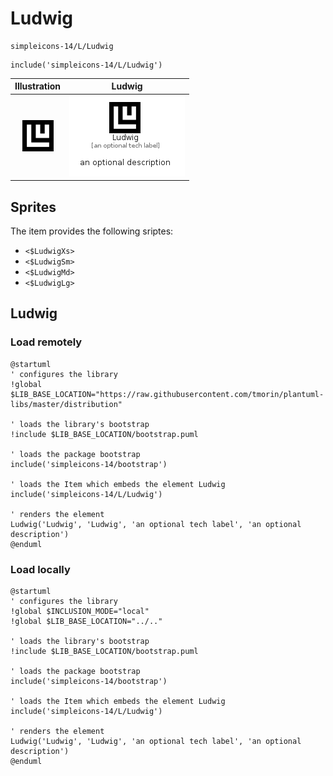# Ludwig


```text
simpleicons-14/L/Ludwig
```

```text
include('simpleicons-14/L/Ludwig')
```



| Illustration | Ludwig |
| :---: | :---: |
| ![illustration for Illustration](../../simpleicons-14/L/Ludwig.png) | ![illustration for Ludwig](../../simpleicons-14/L/Ludwig.Local.png) |



## Sprites
The item provides the following sriptes:

- `<$LudwigXs>`
- `<$LudwigSm>`
- `<$LudwigMd>`
- `<$LudwigLg>`





## Ludwig

### Load remotely
```plantuml
@startuml
' configures the library
!global $LIB_BASE_LOCATION="https://raw.githubusercontent.com/tmorin/plantuml-libs/master/distribution"

' loads the library's bootstrap
!include $LIB_BASE_LOCATION/bootstrap.puml

' loads the package bootstrap
include('simpleicons-14/bootstrap')

' loads the Item which embeds the element Ludwig
include('simpleicons-14/L/Ludwig')

' renders the element
Ludwig('Ludwig', 'Ludwig', 'an optional tech label', 'an optional description')
@enduml
```

### Load locally
```plantuml
@startuml
' configures the library
!global $INCLUSION_MODE="local"
!global $LIB_BASE_LOCATION="../.."

' loads the library's bootstrap
!include $LIB_BASE_LOCATION/bootstrap.puml

' loads the package bootstrap
include('simpleicons-14/bootstrap')

' loads the Item which embeds the element Ludwig
include('simpleicons-14/L/Ludwig')

' renders the element
Ludwig('Ludwig', 'Ludwig', 'an optional tech label', 'an optional description')
@enduml
```

